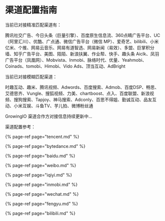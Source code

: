 # 渠道配置指南

当前已对接精准匹配渠道有：

腾讯社交广告、今日头条（巨量引擎）、百度原生信息流、360点睛广告平台、UC（阿里汇川）、优酷、广点通、微信广告平台（微信 MP）、爱奇艺、bilibili、小米亿米、个推、网易云音乐、网易有道智选、网易新闻（易效）、多盟、巨掌积分墙、知乎广告平台、美图、陌陌、新浪扶翼、作业帮、快手、趣头条 Aiclk、凤羽广告平台（凤凰网）、Mobvista、Inmobi、脉络时代、优量、Yeahmobi、Coinads、tomobi、Himobi、Vido Ads、顶当互动、AdBright

当前已对接模糊匹配渠道：

时趣互动、趣米、腾讯视频、Adwords、百度搜索、Admob、百度DSP、畅思、艾德思齐、Vungle、搜狐视频、力美、chartboost、点入、百度联盟、新浪视频、搜狗搜索、Tapjoy、神马搜索、Adconly、百思不得姐、勤诚互动、品友互动、小米互娱、斗鱼TV、芋儿拍、微博粉丝通

GrowingIO 渠道合作方对接信息持续更新中...

渠道配置参考：

{% page-ref page="tencent.md" %}

{% page-ref page="bytedance.md" %}

{% page-ref page="baidu.md" %}

{% page-ref page="weibo.md" %}

{% page-ref page="iqiyi.md" %}

{% page-ref page="inmobi.md" %}

{% page-ref page="wechat.md" %}

{% page-ref page="fengyu.md" %}

{% page-ref page="bilibili.md" %}

